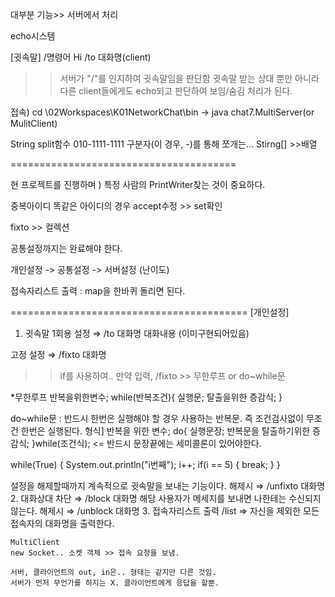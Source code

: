 대부분 기능>> 서버에서 처리

echo시스템

[귓속말]
/명령어 Hi
/to 대화명(client)
>> 서버가 "/"를 인지하여 귓속말임을 판단함
귓속말 받는 상대 뿐만 아니라 
다른 client들에게도 echo되고 판단하여 보임/숨김 처리가 된다.

접속) cd \02Workspaces\K01NetworkChat\bin
	-> java chat7.MultiServer(or MulitClient)

String
split함수 010-1111-1111
 구분자(이 경우, -)를 통해 쪼개는... Stirng[] >>배열

=======================================

현 프로젝트를 진행하며 ) 특정 사람의 PrintWriter찾는 것이 중요하다.

중복아이디
똑같은 아이디의 경우 accept수정 >> set확인

fixto >> 컬렉션

공통설정까지는 완료해야 한다.

개인설정 -> 공통설정 -> 서버설정 (난이도)

접속자리스트 출력
: map을 한바퀴 돌리면 된다.



=========================================
[개인설정]

1. 귓속말
1회용 설정 ⇒  /to 대화명 대화내용 (이미구현되어있음)

고정 설정 ⇒  /fixto 대화명
>> if를 사용하여..
만약 입력, /fixto >> 무한루프 or do~while문

*무한루프
반복을위한변수;
			while(반복조건){
				실행문;
				탈출을위한 증감식;
			}

do~while문
	: 반드시 한번은 실행해야 할 경우 사용하는 반복문.
	즉 조건검사없이 무조건 한번은 실행된다. 
	형식]
		반복을 위한 변수;
		do{
			실행문장;
			반복문을 탈출하기위한 증감식;
		}while(조건식); <= 반드시 문장끝에는 세미콜론이 있어야한다.

while(True) { 
	System.out.println("i번째"); 
	i++; 
	if(i == 5) { 
	break; 
	} 
}




설정을 해제할때까지 계속적으로 귓속말을 보내는 기능이다.
해제시 ⇒  /unfixto 대화명
2. 대화상대 차단 ⇒ /block 대화명
해당 사용자가 메세지를 보내면 나한테는 수신되지 않는다.
해제시 ⇒ /unblock 대화명
3. 접속자리스트 출력
/list ⇒ 자신을 제외한 모든 접속자의 대화명을 출력한다.  



```
MultiClient
new Socket.. 소켓 객체 >> 접속 요청을 보냄.

서버, 클라이언트의 out, in은.. 형태는 같지만 다른 것임.
서버가 먼저 무언가를 하지는 X. 클라이언트에게 응답을 할뿐.
